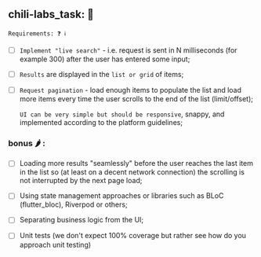 
## chili-labs_task: 📲

    Requirements: ❓ ℹ️
-[ ] `Implement "live search"` - i.e. request is sent in
 N milliseconds (for example 300) after
 the user has entered some input;

-[ ] `Results` are displayed in the `list or grid` of items;

-[ ] `Request pagination` - load enough items to populate the
 list and load more items every time the user scrolls to the
 end of the list (limit/offset);
    
    `UI can be very simple but should be responsive`,
 snappy, and implemented according to the platform guidelines;

 ### bonus 🌶 :
-[ ] Loading more results "seamlessly" before the user reaches the last
     item in the list so (at least on a decent network connection) the
     scrolling is not interrupted by the next page load;
-[ ] Using state management approaches or libraries such as BLoC
     (flutter_bloc), Riverpod or others;
-[ ] Separating business logic from the UI;
-[ ] Unit tests (we don't expect 100% coverage but rather
     see how do you approach unit testing)

